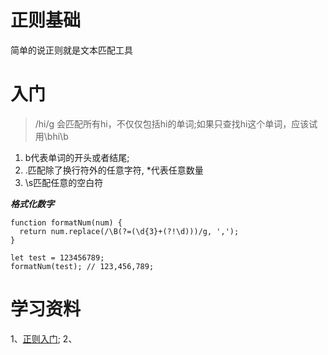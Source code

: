  # 正则基础

 简单的说正则就是文本匹配工具

 # 入门
 
 >/hi/g 会匹配所有hi，不仅仅包括hi的单词;如果只查找hi这个单词，应该试用\bhi\b

 1. b代表单词的开头或者结尾;
 2. .匹配除了换行符外的任意字符, *代表任意数量
 3. \s匹配任意的空白符


 

***格式化数字***

```
function formatNum(num) {
  return num.replace(/\B(?=(\d{3}+(?!\d)))/g, ',');
}

let test = 123456789;
formatNum(test); // 123,456,789;
```

# 学习资料
1、[正则入门](http://www.runoob.com/w3cnote/regular-expression-30-minutes-tutorial.html#alternative);
2、
